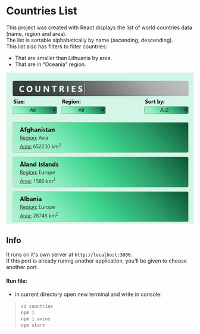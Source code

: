 # Countries List

This project was created with React displays the list of world countries data (name, region and area).\
 The list is sortable alphabetically by name (ascending, descending).\
 This list also has filters to filter countries:

- That are smaller than Lithuania by area.
- That are in “Oceania” region.

![](countries-list.jpg)

## Info

It runs on it's own server at `http://localhost:3000`.\
If this port is already runnig another application, you'll be given to choose another port.

#### Run file:

- in current directory open new terminal and write in console:

> `cd countries`\
> `npm i`\
> `npm i axios`\
> `npm start`
